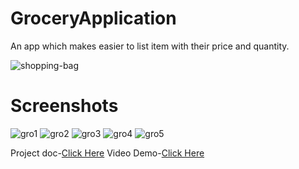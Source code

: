 # GroceryApplication
An app which makes easier to list item with their price and quantity.

![shopping-bag](https://user-images.githubusercontent.com/103645724/192130551-d7f1e641-75e8-4486-9752-0e6d4399ce06.png)

# Screenshots

![gro1](https://user-images.githubusercontent.com/103645724/192130605-377f668f-53c9-4787-bd1e-5616ff7d3b5e.png)
![gro2](https://user-images.githubusercontent.com/103645724/192130635-51296dde-a152-4e49-989b-f9150aa12d01.png)
![gro3](https://user-images.githubusercontent.com/103645724/192130665-0019a051-90aa-40fe-8b98-4c224fbb65b6.png)
![gro4](https://user-images.githubusercontent.com/103645724/192130680-e5f02148-e41a-42c6-bf2a-b1bf06112d2d.png)
![gro5](https://user-images.githubusercontent.com/103645724/192130700-08da0813-52d4-4b82-8bc2-d7ae561a4781.png)

 Project doc-[Click Here]()
 Video Demo-[Click Here](https://drive.google.com/file/d/1iJ81xR3EPAnPexjWughwLK4menTQvDgh/view?usp=sharing)
